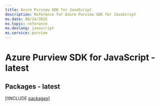 ```yaml
---
title: Azure Purview SDK for JavaScript
description: Reference for Azure Purview SDK for JavaScript
ms.date: 08/14/2025
ms.topic: reference
ms.devlang: javascript
ms.service: purview
---
```

# Azure Purview SDK for JavaScript - latest
## Packages - latest
[!INCLUDE [packages](purview-index.md)]